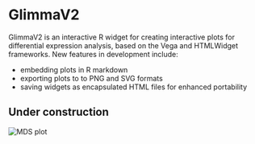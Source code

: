 # GlimmaV2
GlimmaV2 is an interactive R widget for creating interactive plots for differential expression analysis, based on the Vega and HTMLWidget frameworks. New features in development include:
- embedding plots in R markdown
- exporting plots to to PNG and SVG formats
- saving widgets as encapsulated HTML files for enhanced portability
## Under construction
![MDS plot](https://github.com/hasacat/GlimmaV2/blob/master/readme_assets/mdsplot.PNG "MDS Plot")
